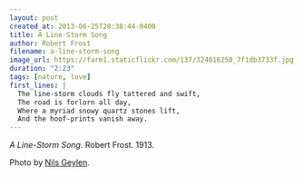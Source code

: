 ```yaml
---
layout: post
created_at: 2013-06-25T20:38:44-0400
title: A Line-Storm Song
author: Robert Frost
filename: a-line-storm-song
image_url: https://farm1.staticflickr.com/137/324816250_7f1db3733f.jpg
duration: "2:23"
tags: [nature, love]
first_lines: |
  The line-storm clouds fly tattered and swift,
  The road is forlorn all day,
  Where a myriad snowy quartz stones lift,
  And the hoof-prints vanish away.
---
```


_A Line-Storm Song_.  Robert Frost.  1913.

Photo by [Nils Geylen](https://www.flickr.com/photos/napfisk/324816250/).
